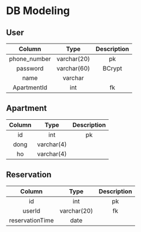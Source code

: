 # DB Modeling


## User
|Column|Type|Description|
|:---:|:---:|:---:|
|phone_number|varchar(20)|pk|
|password|varchar(60)|BCrypt|
|name|varchar||
|ApartmentId|int|fk|

## Apartment
|Column|Type|Description|
|:---:|:---:|:---:|
|id|int|pk|
|dong|varchar(4)||
|ho|varchar(4)||

## Reservation
|Column|Type|Description|
|:---:|:---:|:---:|
|id|int|pk|
|userId|varchar(20)|fk|
|reservationTime|date||